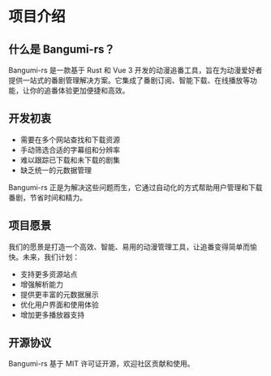 # 项目介绍

## 什么是 Bangumi-rs？

Bangumi-rs 是一款基于 Rust 和 Vue 3 开发的动漫追番工具，旨在为动漫爱好者提供一站式的番剧管理解决方案。它集成了番剧订阅、智能下载、在线播放等功能，让你的追番体验更加便捷和高效。

## 开发初衷

- 需要在多个网站查找和下载资源
- 手动筛选合适的字幕组和分辨率
- 难以跟踪已下载和未下载的剧集
- 缺乏统一的元数据管理

Bangumi-rs 正是为解决这些问题而生，它通过自动化的方式帮助用户管理和下载番剧，节省时间和精力。


## 项目愿景

我们的愿景是打造一个高效、智能、易用的动漫管理工具，让追番变得简单而愉快。未来，我们计划：

- 支持更多资源站点
- 增强解析能力
- 提供更丰富的元数据展示
- 优化用户界面和使用体验
- 增加更多播放器支持

## 开源协议

Bangumi-rs 基于 MIT 许可证开源，欢迎社区贡献和使用。


